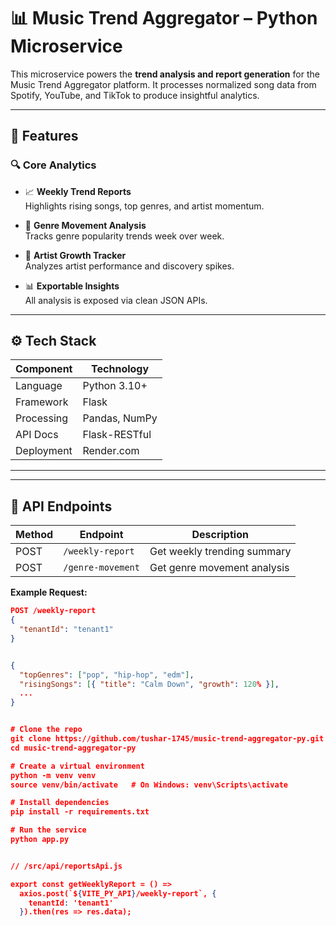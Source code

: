  
# 📊 Music Trend Aggregator – Python Microservice

This microservice powers the **trend analysis and report generation** for the Music Trend Aggregator platform. It processes normalized song data from Spotify, YouTube, and TikTok to produce insightful analytics.

---

## 🚀 Features

### 🔍 Core Analytics
- 📈 **Weekly Trend Reports**  
  Highlights rising songs, top genres, and artist momentum.

- 🧠 **Genre Movement Analysis**  
  Tracks genre popularity trends week over week.

- 🌟 **Artist Growth Tracker**  
  Analyzes artist performance and discovery spikes.

- 📊 **Exportable Insights**  
  All analysis is exposed via clean JSON APIs.

---

## ⚙️ Tech Stack

| Component        | Technology        |
|------------------|-------------------|
| Language         | Python 3.10+       |
| Framework        | Flask              |
| Processing       | Pandas, NumPy      |
| API Docs         | Flask-RESTful      |
| Deployment       | Render.com         |

---


---

## 🔧 API Endpoints

| Method | Endpoint               | Description                        |
|--------|------------------------|------------------------------------|
| POST   | `/weekly-report`       | Get weekly trending summary        |
| POST   | `/genre-movement`      | Get genre movement analysis        |

**Example Request:**
```json
POST /weekly-report
{
  "tenantId": "tenant1"
}


{
  "topGenres": ["pop", "hip-hop", "edm"],
  "risingSongs": [{ "title": "Calm Down", "growth": 120% }],
  ...
}


# Clone the repo
git clone https://github.com/tushar-1745/music-trend-aggregator-py.git
cd music-trend-aggregator-py

# Create a virtual environment
python -m venv venv
source venv/bin/activate   # On Windows: venv\Scripts\activate

# Install dependencies
pip install -r requirements.txt

# Run the service
python app.py


// /src/api/reportsApi.js

export const getWeeklyReport = () =>
  axios.post(`${VITE_PY_API}/weekly-report`, {
    tenantId: 'tenant1'
  }).then(res => res.data);
